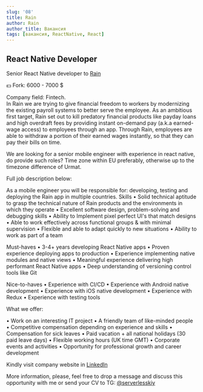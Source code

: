 ```yaml
---
slug: '08'
title: Rain
author: Rain
author_title: Вакансия
tags: [вакансия, ReactNative, React]
---
```


## React Native Developer

Senior React Native developer to [Rain](https://rain.us/) 

💵 Fork: 6000 - 7000 $

Company field: Fintech.  
In Rain we are trying to give financial freedom to workers by modernizing the existing payroll systems to better serve the employee. As an ambitious first target, Rain set out to kill predatory financial products like payday loans and high overdraft fees by providing instant on-demand pay (a.k.a earned-wage access) to employees through an app. Through Rain, employees are able to withdraw a portion of their earned wages instantly, so that they can pay their bills on time. 

We are looking for a senior mobile engineer with experience in react native, do provide such roles? Time zone within EU preferably, otherwise up to the timezone difference of Urmat.

Full job description below: 

As a mobile engineer you will be responsible for: developing, testing and deploying the Rain app in multiple countries. 
Skills
•  Solid technical aptitude to grasp the technical nature of Rain products and the environments in which they operate
•  Excellent software design, problem-solving and debugging skills
•  Ability to Implement pixel perfect UI's that match designs
•  Able to work effectively across functional groups & with minimal supervision
•  Flexible and able to adapt quickly to new situations
•  Ability to work as part of a team

Must-haves
•  3-4+ years developing React Native apps
•  Proven experience deploying apps to production
•  Experience implementing native modules and native views
•  Meaningful experience delivering high performant React Native apps
•  Deep understanding of versioning control tools like Git

Nice-to-haves
•  Experience with CI/CD
•  Experience with Android native development
•  Experience with iOS native development
•  Experience with Redux
•  Experience with testing tools

What we offer:

•  Work on an interesting IT project 
•  A friendly team of like-minded people 
•  Competitive compensation depending on experience and skills 
•  Compensation for sick leaves
•  Paid vacation + all national holidays (30 paid leave days)
•  Flexible working hours (UK time GMT)
•  Corporate events and activities
•  Opportunity for professional growth and career development 

Kindly visit company website in [LinkedIn](https://lnkd.in/e_zejzXH)

More information, please, feel free to drop a message and discuss this opportunity with me or send your CV to TG:  [@serverlesskiy](https://t.me/serverlesskiy)





